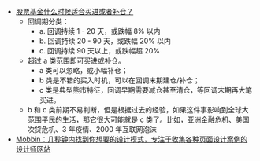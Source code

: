 - [股票基金什么时候适合买进或者补仓？](https://x.com/ooeli_eth/status/1869565432350560702)
	- 回调期分类：
		- a. 回调持续 1 - 20 天，或跌幅 8% 以内
		- b. 回调持续 20 - 90 天，或跌幅 20% 以内
		- c. 回调持续 90 天以上，或跌幅超 20%
	- 超过 a 类范围即可买进或补仓。
		- a 类可以忽略，或小幅补仓；
		- b 类是不错的买入时机，可以在回调末期建仓/补仓；
		- c 类是典型熊市特征，回调早期需要减仓甚至清仓，等回调末期再大笔买进。
	- b 和 c 类前期不易判断，但是根据过去的经验，如果这件事影响到全球大范围平民的生活，那它很大可能就是 c 类了。比如，亚洲金融危机、美国次贷危机、3 年疫情、2000 年互联网泡沫
- [Mobbin：几秒钟内找到你想要的设计模式，专注于收集各种页面设计案例的设计师网站](https://mobbin.com/)